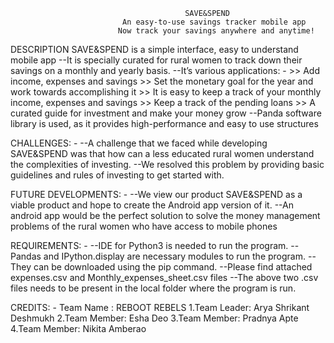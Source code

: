                                            SAVE&SPEND
                             An easy-to-use savings tracker mobile app
                            Now track your savings anywhere and anytime!


DESCRIPTION
SAVE&SPEND is a simple interface, easy to understand mobile app
--It is specially curated for rural women to track down their savings on a monthly and yearly basis.
--It’s various applications: -
 	>> Add income, expenses and savings
	>> Set the monetary goal for the year and work towards accomplishing it
	>> It is easy to keep a track of your monthly income, expenses and savings
	>> Keep a track of the pending loans
	>> A curated guide for investment and make your money grow
--Panda software library is used, as it provides high-performance and easy to use structures

CHALLENGES: -
--A challenge that we faced while developing  SAVE&SPEND was that how can a less educated rural women understand the complexities of investing. 
--We resolved this problem by providing basic guidelines and rules of investing to get started with.

FUTURE DEVELOPMENTS: -
--We view our product SAVE&SPEND as a viable product and hope to create the Android app version of it.
--An android app would be the perfect solution to solve the money management problems of the rural women who have access to mobile phones

REQUIREMENTS: -
--IDE for Python3 is needed to run the program.
-- Pandas and IPython.display are necessary modules to run the program.
--They can be downloaded using the pip command.
--Please find attached expenses.csv and Monthly_expenses_sheet.csv files
--The above two .csv files needs to be present in the local folder where the program is run.

CREDITS: -
	 Team Name : REBOOT REBELS
1.Team Leader: Arya Shrikant Deshmukh
2.Team Member: Esha Deo
3.Team Member: Pradnya Apte
4.Team Member: Nikita Amberao









